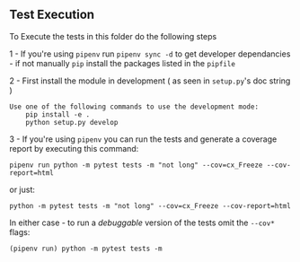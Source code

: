 ## Test Execution
To Execute the tests in this folder do the following steps

1 -  If you're using `pipenv` run `pipenv sync -d` to get developer dependancies - if not manually `pip` install the packages
listed in the `pipfile`

2 - First install the module in development ( as seen in `setup.py`'s doc string )

```
Use one of the following commands to use the development mode:
    pip install -e .
    python setup.py develop
```

3 - If you're using `pipenv` you can run the tests and generate a coverage report by executing this command:
```
pipenv run python -m pytest tests -m "not long" --cov=cx_Freeze --cov-report=html
```
or just:
```
python -m pytest tests -m "not long" --cov=cx_Freeze --cov-report=html
```
In either case - to run a *debuggable* version of the tests omit the `--cov*` flags:
```
(pipenv run) python -m pytest tests -m
```